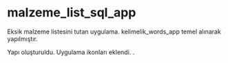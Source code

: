 # malzeme_list_sql_app

Eksik malzeme listesini tutan uygulama.
kelimelik_words_app temel alınarak yapılmıştır.

Yapı oluşturuldu. Uygulama ikonları eklendi.
.


